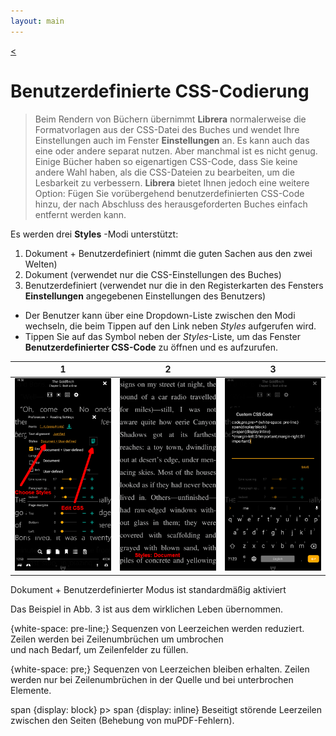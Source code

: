 ```yaml
---
layout: main
---
```

[<](/wiki/faq/de)

# Benutzerdefinierte CSS-Codierung

> Beim Rendern von Büchern übernimmt **Librera** normalerweise die Formatvorlagen aus der CSS-Datei des Buches und wendet Ihre Einstellungen auch im Fenster **Einstellungen** an. Es kann auch das eine oder andere separat nutzen. Aber manchmal ist es nicht genug. Einige Bücher haben so eigenartigen CSS-Code, dass Sie keine andere Wahl haben, als die CSS-Dateien zu bearbeiten, um die Lesbarkeit zu verbessern. **Librera** bietet Ihnen jedoch eine weitere Option: Fügen Sie vorübergehend benutzerdefinierten CSS-Code hinzu, der nach Abschluss des herausgeforderten Buches einfach entfernt werden kann.

Es werden drei **Styles** -Modi unterstützt:

1. Dokument + Benutzerdefiniert (nimmt die guten Sachen aus den zwei Welten)
2. Dokument (verwendet nur die CSS-Einstellungen des Buches)
3. Benutzerdefiniert (verwendet nur die in den Registerkarten des Fensters **Einstellungen** angegebenen Einstellungen des Benutzers)

* Der Benutzer kann über eine Dropdown-Liste zwischen den Modi wechseln, die beim Tippen auf den Link neben _Styles_ aufgerufen wird.
* Tippen Sie auf das Symbol neben der _Styles_-Liste, um das Fenster **Benutzerdefinierter CSS-Code** zu öffnen und es aufzurufen.

|1|2|3|
|-|-|-|
|![](1.png)|![](2.png)|![](3.png)|


Dokument + Benutzerdefinierter Modus ist standardmäßig aktiviert

Das Beispiel in Abb. 3 ist aus dem wirklichen Leben übernommen.

{white-space: pre-line;}
Sequenzen von Leerzeichen werden reduziert. Zeilen werden bei Zeilenumbrüchen um umbrochen <br> und nach Bedarf, um Zeilenfelder zu füllen.

{white-space: pre;}
Sequenzen von Leerzeichen bleiben erhalten. Zeilen werden nur bei Zeilenumbrüchen in der Quelle und bei unterbrochen <br> Elemente.

span {display: block}
p&gt; span {display: inline}
Beseitigt störende Leerzeilen zwischen den Seiten (Behebung von muPDF-Fehlern).
